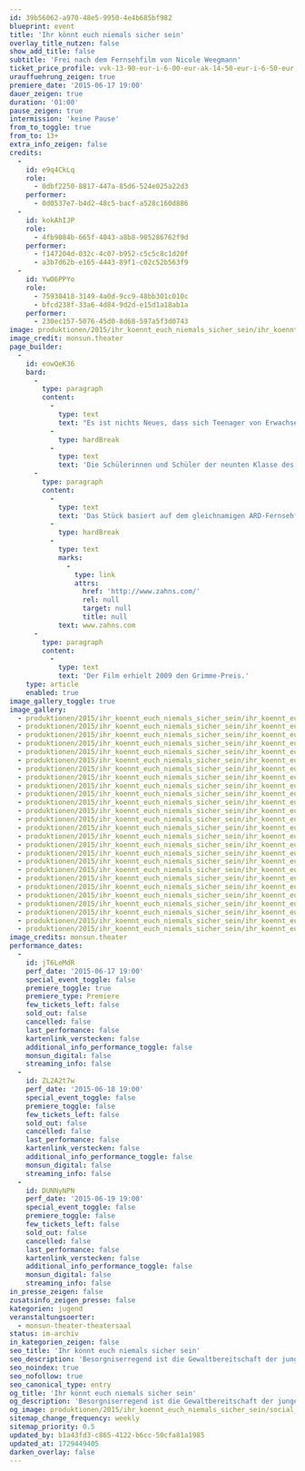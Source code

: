 ```yaml
---
id: 39b56062-a970-48e5-9950-4e4b685bf982
blueprint: event
title: 'Ihr könnt euch niemals sicher sein'
overlay_title_nutzen: false
show_add_title: false
subtitle: 'Frei nach dem Fernsehfilm von Nicole Weegmann'
ticket_price_profile: vvk-13-90-eur-i-6-00-eur-ak-14-50-eur-i-6-50-eur
urauffuehrung_zeigen: true
premiere_date: '2015-06-17 19:00'
dauer_zeigen: true
duration: '01:00'
pause_zeigen: true
intermission: 'keine Pause'
from_to_toggle: true
from_to: 13+
extra_info_zeigen: false
credits:
  -
    id: e9q4CkLq
    role:
      - 0dbf2250-8817-447a-85d6-524e025a22d3
    performer:
      - 0d0537e7-b4d2-48c5-bacf-a528c160d886
  -
    id: kokAhIJP
    role:
      - 4fb9084b-665f-4043-a8b8-905286762f9d
    performer:
      - f147204d-032c-4c07-b952-c5c5c8c1d20f
      - a3b7d62b-e165-4443-89f1-c02c52b563f9
  -
    id: YwO6PPYo
    role:
      - 75930418-3149-4a0d-9cc9-48bb301c010c
      - bfcd238f-33a6-4d84-9d2d-e15d1a18ab1a
    performer:
      - 230ec157-5076-45d0-8d68-597a5f3d0743
image: produktionen/2015/ihr_koennt_euch_niemals_sicher_sein/ihr_koennt_euch_niemals_sicher_sein_26_c_monsun.theater.jpg
image_credit: monsun.theater
page_builder:
  -
    id: eowQeK36
    bard:
      -
        type: paragraph
        content:
          -
            type: text
            text: "Es ist nichts Neues, dass sich Teenager von Erwachsenen unverstanden fühlen. Eltern und Lehrer brüskieren sich wie eh und je über die Jugend und deren Vorlieben. In der populären Hiphop-Szene gelten die Texte oft als gewalttätig, frauenverachtend und gefährlich. Und Computerspiele tragen auch mit zu einer verzogenen Jugend bei. Besorgniserregend ist die Gewaltbereitschaft der jungen Menschen. Die Zunahme von Amokläufern an Schulen macht Angst und kann manchmal zu fatalen Verdächtigungen führen.\_"
          -
            type: hardBreak
          -
            type: text
            text: 'Die Schülerinnen und Schüler der neunten Klasse des Gymnasiums Othmarschen widmen sich auf der Basis des gleichnamigen Films dem Thema einer missverstandenen Jugend, die einfach nur ernst genommen werden möchte.'
      -
        type: paragraph
        content:
          -
            type: text
            text: 'Das Stück basiert auf dem gleichnamigen ARD-Fernsehfilm von Nicole Weegmann, Drehbuch: Eva Zahn & Volker A. Zahn.'
          -
            type: hardBreak
          -
            type: text
            marks:
              -
                type: link
                attrs:
                  href: 'http://www.zahns.com/'
                  rel: null
                  target: null
                  title: null
            text: www.zahns.com
      -
        type: paragraph
        content:
          -
            type: text
            text: 'Der Film erhielt 2009 den Grimme-Preis.'
    type: article
    enabled: true
image_gallery_toggle: true
image_gallery:
  - produktionen/2015/ihr_koennt_euch_niemals_sicher_sein/ihr_koennt_euch_niemals_sicher_sein_01_c_monsun.theater.jpg
  - produktionen/2015/ihr_koennt_euch_niemals_sicher_sein/ihr_koennt_euch_niemals_sicher_sein_03_c_monsun.theater.jpg
  - produktionen/2015/ihr_koennt_euch_niemals_sicher_sein/ihr_koennt_euch_niemals_sicher_sein_05_c_monsun.theater.jpg
  - produktionen/2015/ihr_koennt_euch_niemals_sicher_sein/ihr_koennt_euch_niemals_sicher_sein_06_c_monsun.theater.jpg
  - produktionen/2015/ihr_koennt_euch_niemals_sicher_sein/ihr_koennt_euch_niemals_sicher_sein_07_c_monsun.theater.jpg
  - produktionen/2015/ihr_koennt_euch_niemals_sicher_sein/ihr_koennt_euch_niemals_sicher_sein_08_c_monsun.theater.jpg
  - produktionen/2015/ihr_koennt_euch_niemals_sicher_sein/ihr_koennt_euch_niemals_sicher_sein_09_c_monsun.theater.jpg
  - produktionen/2015/ihr_koennt_euch_niemals_sicher_sein/ihr_koennt_euch_niemals_sicher_sein_10_c_monsun.theater.jpg
  - produktionen/2015/ihr_koennt_euch_niemals_sicher_sein/ihr_koennt_euch_niemals_sicher_sein_11_c_monsun.theater.jpg
  - produktionen/2015/ihr_koennt_euch_niemals_sicher_sein/ihr_koennt_euch_niemals_sicher_sein_12_c_monsun.theater.jpg
  - produktionen/2015/ihr_koennt_euch_niemals_sicher_sein/ihr_koennt_euch_niemals_sicher_sein_14_c_monsun.theater.jpg
  - produktionen/2015/ihr_koennt_euch_niemals_sicher_sein/ihr_koennt_euch_niemals_sicher_sein_15_c_monsun.theater.jpg
  - produktionen/2015/ihr_koennt_euch_niemals_sicher_sein/ihr_koennt_euch_niemals_sicher_sein_16_c_monsun.theater.jpg
  - produktionen/2015/ihr_koennt_euch_niemals_sicher_sein/ihr_koennt_euch_niemals_sicher_sein_17_c_monsun.theater.jpg
  - produktionen/2015/ihr_koennt_euch_niemals_sicher_sein/ihr_koennt_euch_niemals_sicher_sein_18_c_monsun.theater.jpg
  - produktionen/2015/ihr_koennt_euch_niemals_sicher_sein/ihr_koennt_euch_niemals_sicher_sein_21_c_monsun.theater.jpg
  - produktionen/2015/ihr_koennt_euch_niemals_sicher_sein/ihr_koennt_euch_niemals_sicher_sein_22_c_monsun.theater.jpg
  - produktionen/2015/ihr_koennt_euch_niemals_sicher_sein/ihr_koennt_euch_niemals_sicher_sein_23_c_monsun.theater.jpg
  - produktionen/2015/ihr_koennt_euch_niemals_sicher_sein/ihr_koennt_euch_niemals_sicher_sein_24_c_monsun.theater.jpg
  - produktionen/2015/ihr_koennt_euch_niemals_sicher_sein/ihr_koennt_euch_niemals_sicher_sein_26_c_monsun.theater.jpg
  - produktionen/2015/ihr_koennt_euch_niemals_sicher_sein/ihr_koennt_euch_niemals_sicher_sein_27_c_monsun.theater.jpg
  - produktionen/2015/ihr_koennt_euch_niemals_sicher_sein/ihr_koennt_euch_niemals_sicher_sein_28_c_monsun.theater.jpg
  - produktionen/2015/ihr_koennt_euch_niemals_sicher_sein/ihr_koennt_euch_niemals_sicher_sein_30_c_monsun.theater.jpg
  - produktionen/2015/ihr_koennt_euch_niemals_sicher_sein/ihr_koennt_euch_niemals_sicher_sein_31_c_monsun.theater.jpg
  - produktionen/2015/ihr_koennt_euch_niemals_sicher_sein/ihr_koennt_euch_niemals_sicher_sein_33_c_monsun.theater.jpg
  - produktionen/2015/ihr_koennt_euch_niemals_sicher_sein/ihr_koennt_euch_niemals_sicher_sein_34_c_monsun.theater.jpg
image_credits: monsun.theater
performance_dates:
  -
    id: jT6LeMdR
    perf_date: '2015-06-17 19:00'
    special_event_toggle: false
    premiere_toggle: true
    premiere_type: Premiere
    few_tickets_left: false
    sold_out: false
    cancelled: false
    last_performance: false
    kartenlink_verstecken: false
    additional_info_performance_toggle: false
    monsun_digital: false
    streaming_info: false
  -
    id: ZL2A2t7w
    perf_date: '2015-06-18 19:00'
    special_event_toggle: false
    premiere_toggle: false
    few_tickets_left: false
    sold_out: false
    cancelled: false
    last_performance: false
    kartenlink_verstecken: false
    additional_info_performance_toggle: false
    monsun_digital: false
    streaming_info: false
  -
    id: DUNNyNPN
    perf_date: '2015-06-19 19:00'
    special_event_toggle: false
    premiere_toggle: false
    few_tickets_left: false
    sold_out: false
    cancelled: false
    last_performance: false
    kartenlink_verstecken: false
    additional_info_performance_toggle: false
    monsun_digital: false
    streaming_info: false
in_presse_zeigen: false
zusatsinfo_zeigen_presse: false
kategorien: jugend
veranstaltungsoerter:
  - monsun-theater-theatersaal
status: im-archiv
in_kategorien_zeigen: false
seo_title: 'Ihr könnt euch niemals sicher sein'
seo_description: 'Besorgniserregend ist die Gewaltbereitschaft der jungen Menschen. Die Zunahme von Amokläufern macht Angst und kann manchmal zu fatalen Verdächtigungen führen.'
seo_noindex: true
seo_nofollow: true
seo_canonical_type: entry
og_title: 'Ihr könnt euch niemals sicher sein'
og_description: 'Besorgniserregend ist die Gewaltbereitschaft der jungen Menschen. Die Zunahme von Amokläufern macht Angst und kann manchmal zu fatalen Verdächtigungen führen.'
og_image: produktionen/2015/ihr_koennt_euch_niemals_sicher_sein/social_media_ihr_koennt_euch_niemals_sicher_sein.jpg
sitemap_change_frequency: weekly
sitemap_priority: 0.5
updated_by: b1a43fd3-c865-4122-b6cc-50cfa81a1985
updated_at: 1729449405
darken_overlay: false
---
```

